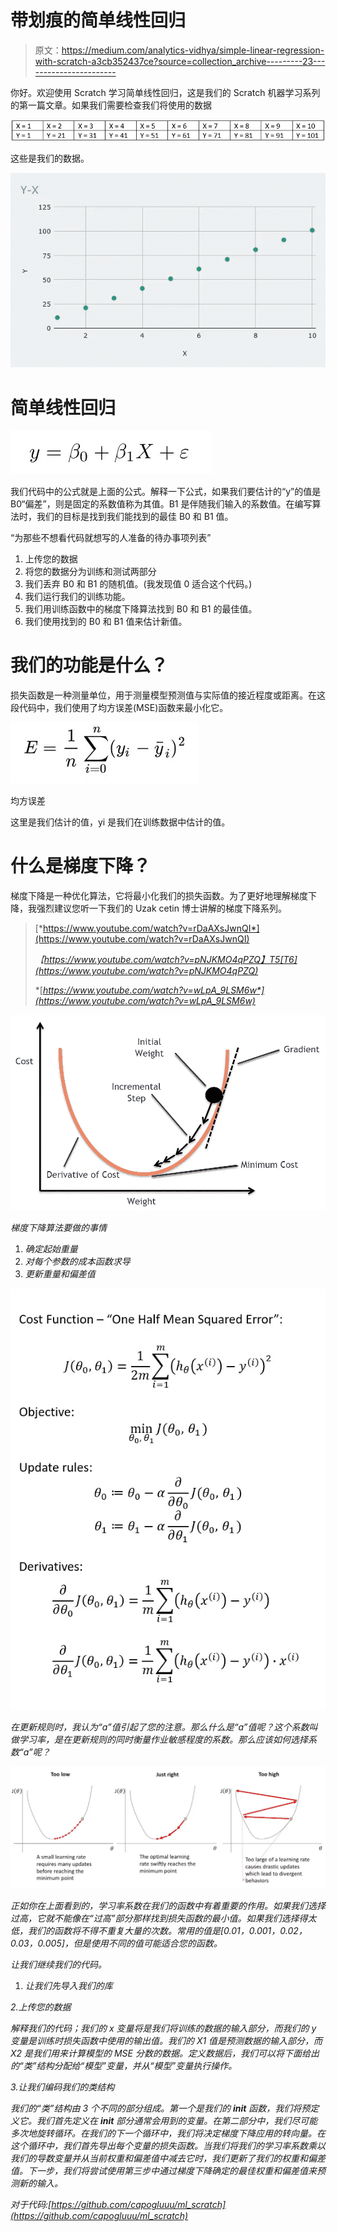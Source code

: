 # 带划痕的简单线性回归

> 原文：<https://medium.com/analytics-vidhya/simple-linear-regression-with-scratch-a3cb352437ce?source=collection_archive---------23----------------------->

你好。欢迎使用 Scratch 学习简单线性回归，这是我们的 Scratch 机器学习系列的第一篇文章。如果我们需要检查我们将使用的数据

![](img/339d6401fc6ad0305b5eaf55a28507bb.png)

这些是我们的数据。

![](img/4bc28b3e9aa8df66bdeb79e68bc41659.png)

# 简单线性回归

![](img/4f51af7309e7fbe3bfc540ab7be65261.png)

我们代码中的公式就是上面的公式。解释一下公式，如果我们要估计的“y”的值是 B0“偏差”，则是固定的系数值称为其值。B1 是伴随我们输入的系数值。在编写算法时，我们的目标是找到我们能找到的最佳 B0 和 B1 值。

“为那些不想看代码就想写的人准备的待办事项列表”

1.  上传您的数据
2.  将您的数据分为训练和测试两部分
3.  我们丢弃 B0 和 B1 的随机值。(我发现值 0 适合这个代码。)
4.  我们运行我们的训练功能。
5.  我们用训练函数中的梯度下降算法找到 B0 和 B1 的最佳值。
6.  我们使用找到的 B0 和 B1 值来估计新值。

# 我们的功能是什么？

损失函数是一种测量单位，用于测量模型预测值与实际值的接近程度或距离。在这段代码中，我们使用了均方误差(MSE)函数来最小化它。

![](img/54be08965c1a1d7c6f0da4514e6f254e.png)

均方误差

这里是我们估计的值，yi 是我们在训练数据中估计的值。

# 什么是梯度下降？

梯度下降是一种优化算法，它将最小化我们的损失函数。为了更好地理解梯度下降，我强烈建议您听一下我们的 Uzak cetin 博士讲解的梯度下降系列。

> [*https://www.youtube.com/watch?v=rDaAXsJwnQI*](https://www.youtube.com/watch?v=rDaAXsJwnQI)
> 
> *【https://www.youtube.com/watch?v=pNJKMO4qPZQ】T5[T6](https://www.youtube.com/watch?v=pNJKMO4qPZQ)*
> 
> *[*https://www.youtube.com/watch?v=wLpA_9LSM6w*](https://www.youtube.com/watch?v=wLpA_9LSM6w)*

*![](img/f48b165dfa7ab03941c888438a79b465.png)*

*梯度下降算法要做的事情*

1.  *确定起始重量*
2.  *对每个参数的成本函数求导*
3.  *更新重量和偏差值*

*![](img/b1fcdcded377165f08b76ff8a26444e8.png)*

*在更新规则时，我认为“a”值引起了您的注意。那么什么是“a”值呢？这个系数叫做学习率，是在更新规则的同时衡量作业敏感程度的系数。那么应该如何选择系数“a”呢？*

*![](img/754a2bbd6a8fb8ff44e158ddab739416.png)*

*正如你在上面看到的，学习率系数在我们的函数中有着重要的作用。如果我们选择过高，它就不能像在“过高”部分那样找到损失函数的最小值。如果我们选择得太低，我们的函数将不得不重复大量的次数。常用的值是[0.01，0.001，0.02，0.03，0.005]，但是使用不同的值可能适合您的函数。*

*让我们继续我们的代码。*

1.  *让我们先导入我们的库*

*2.上传您的数据*

*解释我们的代码；我们的 x 变量将是我们将训练的数据的输入部分，而我们的 y 变量是训练时损失函数中使用的输出值。我们的 X1 值是预测数据的输入部分，而 X2 是我们用来计算模型的 MSE 分数的数据。定义数据后，我们可以将下面给出的“类”结构分配给“模型”变量，并从“模型”变量执行操作。*

*3.让我们编码我们的类结构*

*我们的“类”结构由 3 个不同的部分组成。第一个是我们的 __init__ 函数，我们将预定义它。我们首先定义在 __init__ 部分通常会用到的变量。在第二部分中，我们尽可能多次地旋转循环。在我们的下一个循环中，我们将决定梯度下降应用的转向量。在这个循环中，我们首先导出每个变量的损失函数。当我们将我们的学习率系数乘以我们的导数变量并从当前权重和偏差值中减去它时，我们更新了我们的权重和偏差值。下一步，我们将尝试使用第三步中通过梯度下降确定的最佳权重和偏差值来预测新的输入。*

*对于代码:[https://github.com/capogluuu/ml_scratch](https://github.com/capogluuu/ml_scratch)*